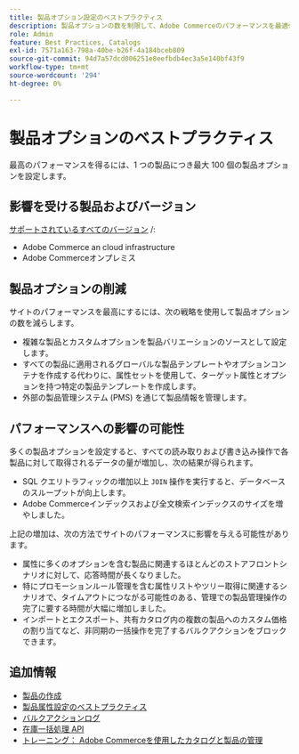 ```yaml
---
title: 製品オプション設定のベストプラクティス
description: 製品オプションの数を制限して、Adobe Commerceのパフォーマンスを最適化します。
role: Admin
feature: Best Practices, Catalogs
exl-id: 7571a163-798a-40be-b26f-4a184bceb809
source-git-commit: 94d7a57dcd006251e8eefbdb4ec3a5e140bf43f9
workflow-type: tm+mt
source-wordcount: '294'
ht-degree: 0%

---
```


# 製品オプションのベストプラクティス

最高のパフォーマンスを得るには、1 つの製品につき最大 100 個の製品オプションを設定します。

## 影響を受ける製品およびバージョン

[サポートされているすべてのバージョン](../../../release/versions.md) /:

- Adobe Commerce an cloud infrastructure
- Adobe Commerceオンプレミス

## 製品オプションの削減

サイトのパフォーマンスを最高にするには、次の戦略を使用して製品オプションの数を減らします。

- 複雑な製品とカスタムオプションを製品バリエーションのソースとして設定します。
- すべての製品に適用されるグローバルな製品テンプレートやオプションコンテナを作成する代わりに、属性セットを使用して、ターゲット属性とオプションを持つ特定の製品テンプレートを作成します。
- 外部の製品管理システム (PMS) を通じて製品情報を管理します。

## パフォーマンスへの影響の可能性

多くの製品オプションを設定すると、すべての読み取りおよび書き込み操作で各製品に対して取得されるデータの量が増加し、次の結果が得られます。

- SQL クエリトラフィックの増加以上 `JOIN` 操作を実行すると、データベースのスループットが向上します。
- Adobe Commerceインデックスおよび全文検索インデックスのサイズを増やしました。

上記の増加は、次の方法でサイトのパフォーマンスに影響を与える可能性があります。

- 属性に多くのオプションを含む製品に関連するほとんどのストアフロントシナリオに対して、応答時間が長くなりました。
- 特にプロモーションルール管理を含む属性リストやツリー取得に関連するシナリオで、タイムアウトにつながる可能性のある、管理での製品管理操作の完了に要する時間が大幅に増加しました。
- インポートとエクスポート、共有カタログ内の複数の製品へのカスタム価格の割り当てなど、非同期の一括操作を完了するバルクアクションをブロックできます。

## 追加情報

- [製品の作成](https://experienceleague.adobe.com/docs/commerce-admin/catalog/products/product-create.html)
- [製品属性設定のベストプラクティス](product-attributes-and-options.md)
- [バルクアクションログ](https://docs.magento.com/user-guide/system/action-log-bulk-actions.html)
- [在庫一括処理 API](https://developer.adobe.com/commerce/webapi/rest/inventory/bulk-inventory/)
- [トレーニング： Adobe Commerceを使用したカタログと製品の管理](https://learning.adobe.com/catalog/adobe_commerce/cours000000000098643.html)
